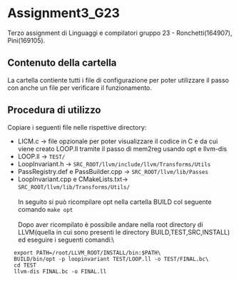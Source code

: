 # Assignment3_G23
Terzo assignment di Linguaggi e compilatori gruppo 23 - Ronchetti(164907), Pini(169105).
## Contenuto della cartella
La cartella contiente tutti i file di configurazione per poter utilizzare il passo con anche un file per verificare il funzionamento.

## Procedura di utilizzo
Copiare i seguenti file nelle rispettive directory:
- LICM.c -> file opzionale per poter visualizzare il codice in C e da cui viene creato LOOP.ll tramite il passo di mem2reg usando opt e llvm-dis
- LOOP.ll -> <code>TEST/</code>
- LoopInvariant.h -> <code>SRC_ROOT/llvm/include/llvm/Transforms/Utils</code>
- PassRegistry.def e PassBuilder.cpp -> <code>SRC_ROOT/llvm/lib/Passes</code>
- LoopInvariant.cpp e CMakeLists.txt-> <code>SRC_ROOT/llvm/lib/Transforms/Utils/</code>\
  <br>
  In seguito si può ricompilare opt nella cartella BUILD col seguente comando <code>make opt</code>\
  <br>
  Dopo aver ricompilato è possibile andare nella root directory di LLVM(quella in cui sono presenti le directory BUILD,TEST,SRC,INSTALL) ed eseguire i seguenti comandi:\

```
  export PATH=/root/LLVM_ROOT/INSTALL/bin:$PATH\
  BUILD/bin/opt -p loopinvariant TEST/LOOP.ll -o TEST/FINAL.bc\
  cd TEST
  llvm-dis FINAL.bc -o FINAL.ll
```

